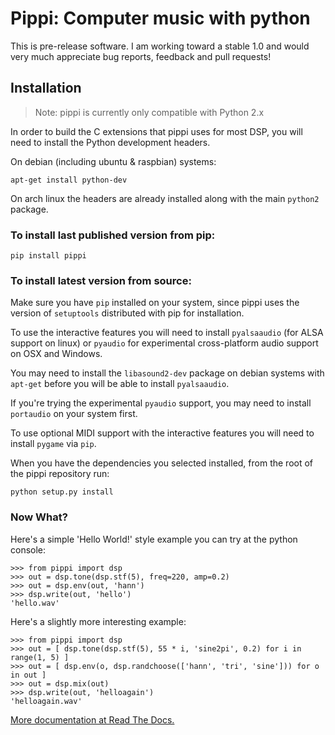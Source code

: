 # Pippi: Computer music with python

This is pre-release software. I am working toward a stable 1.0 and would very much appreciate bug reports, feedback and pull requests!

## Installation

> Note: pippi is currently only compatible with Python 2.x

In order to build the C extensions that pippi uses for most DSP, you will need to install the Python development headers.

On debian (including ubuntu & raspbian) systems:

    apt-get install python-dev

On arch linux the headers are already installed along with the main `python2` package.

### To install last published version from pip:

    pip install pippi

### To install latest version from source:

Make sure you have `pip` installed on your system, since pippi uses the version of `setuptools` distributed with pip for installation.

To use the interactive features you will need to install `pyalsaaudio` (for ALSA support on linux) or `pyaudio` for experimental cross-platform audio support on OSX and Windows.

You may need to install the `libasound2-dev` package on debian systems with `apt-get` before you will be able to install `pyalsaaudio`.

If you're trying the experimental `pyaudio` support, you may need to install `portaudio` on your system first.

To use optional MIDI support with the interactive features you will need to install `pygame` via `pip`.

When you have the dependencies you selected installed, from the root of the pippi repository run:
    
    python setup.py install


### Now What?

Here's a simple 'Hello World!' style example you can try at the python console:

    >>> from pippi import dsp
    >>> out = dsp.tone(dsp.stf(5), freq=220, amp=0.2)
    >>> out = dsp.env(out, 'hann')
    >>> dsp.write(out, 'hello')
    'hello.wav'

Here's a slightly more interesting example:

    >>> from pippi import dsp
    >>> out = [ dsp.tone(dsp.stf(5), 55 * i, 'sine2pi', 0.2) for i in range(1, 5) ]
    >>> out = [ dsp.env(o, dsp.randchoose(['hann', 'tri', 'sine'])) for o in out ]
    >>> out = dsp.mix(out)
    >>> dsp.write(out, 'helloagain')
    'helloagain.wav'

[More documentation at Read The Docs.](http://pippi.readthedocs.org)

